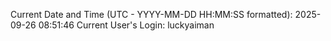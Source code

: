 Current Date and Time (UTC - YYYY-MM-DD HH:MM:SS formatted): 2025-09-26 08:51:46
Current User's Login: luckyaiman
